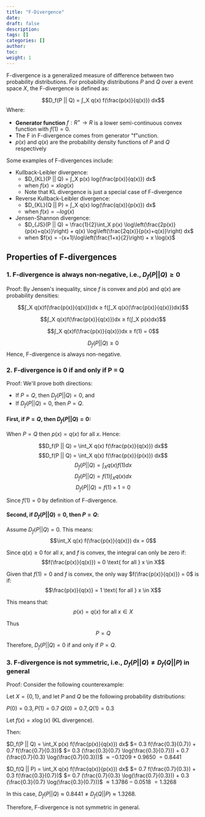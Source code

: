 ```yaml
---
title: "F-Divergence"
date:
draft: false
description:
tags: []
categories: []
author:
toc:
weight: 1
---
```


F-divergence is a generalized measure of difference between two probability distributions. For probability distributions $P$ and $Q$ over a event space $X$, the F-divergence is defined as:

$$D_f(P || Q) = ∫_X q(x) f(\frac{p(x)}{q(x)}) dx$$
Where:
- **Generator function**  $f: R^+ → R$ is a lower semi-continuous convex function with $f(1) = 0$.
- The F in F-divergence comes from generator "f"unction.
- $p(x)$ and $q(x)$ are the probability density functions of $P$ and $Q$ respectively

Some examples of F-divergences include:
- Kullback-Leibler divergence: 
  - $D_{KL}(P || Q) = ∫_X p(x) log(\frac{p(x)}{q(x)}) dx$ 
  - when $f(x) = x log(x)$
  - Note that KL divergence is just a special case of F-divergence
- Reverse Kullback-Leibler divergence: 
  - $D_{KL}(Q || P) = ∫_X q(x) log(\frac{q(x)}{p(x)}) dx$ 
  - when $f(x) = -log(x)$
- Jensen-Shannon divergence: 
  - $D_{JS}(P || Q) = \frac{1}{2}\int_X p(x) \log\left(\frac{2p(x)}{p(x)+q(x)}\right) + q(x) \log\left(\frac{2q(x)}{p(x)+q(x)}\right) dx$ 
  - when $f(x) = -(x+1)\log\left(\frac{1+x}{2}\right) + x \log(x)$

## Properties of F-divergences
### 1. F-divergence is always non-negative, i.e., $D_f(P || Q) ≥ 0$
   
Proof: 
By Jensen's inequality, since $f$ is convex and $p(x)$ and $q(x)$ are probability densities:

$$∫_X q(x)f(\frac{p(x)}{q(x)})dx ≥ f(∫_X q(x)(\frac{p(x)}{q(x)})dx)$$

$$∫_X q(x)f(\frac{p(x)}{q(x)})dx ≥ f(∫_X p(x)dx)$$

$$∫_X q(x)f(\frac{p(x)}{q(x)})dx ≥ f(1) = 0$$ 

$$D_f(P || Q) ≥ 0$$ 
Hence, F-divergence is always non-negative.

### 2. F-divergence is 0 if and only if P = Q

Proof:
We'll prove both directions:
- If $P = Q$, then $D_f(P || Q) = 0$, and
- If $D_f(P || Q) = 0$, then $P = Q$.

#### First, if $P = Q$, then $D_f(P || Q) = 0$:

   When $P = Q$ then $p(x) = q(x)$ for all $x$. Hence:
   
   $$D_f(P || Q) = \int_X q(x) f(\frac{p(x)}{q(x)}) dx$$
   $$D_f(P || Q) = \int_X q(x) f(\frac{p(x)}{p(x)}) dx$$
   $$D_f(P || Q) = \int_X q(x) f(1) dx$$
   $$D_f(P || Q) = f(1) \int_X q(x) dx$$
   $$D_f(P || Q) = f(1) \times 1 = 0$$
   
   Since $f(1) = 0$ by definition of F-divergence.

#### Second, if $D_f(P || Q) = 0$, then $P = Q$:

   Assume $D_f(P || Q) = 0$. This means:   
   $$\int_X q(x) f(\frac{p(x)}{q(x)}) dx = 0$$

   Since $q(x) \geq 0$ for all $x$, and $f$ is convex, the integral can only be zero if:
   $$f(\frac{p(x)}{q(x)}) = 0 \text{ for all } x \in X$$

   Given that $f(1) = 0$ and $f$ is convex, the only way $f(\frac{p(x)}{q(x)}) = 0$ is if:
   $$\frac{p(x)}{q(x)} = 1 \text{ for all } x \in X$$

   This means that:
   $$p(x) = q(x) \text{ for all } x \in X$$

   Thus 
   $$P = Q$$

Therefore, $D_f(P || Q) = 0$ if and only if $P = Q$.

### 3. F-divergence is not symmetric, i.e., $D_f(P || Q) ≠ D_f(Q || P)$ in general

Proof:
Consider the following counterexample:

Let $X = \{0, 1\}$, and let $P$ and $Q$ be the following probability distributions:

$P(0) = 0.3, P(1) = 0.7$
$Q(0) = 0.7, Q(1) = 0.3$

Let $f(x) = x \log(x)$ (KL divergence).

Then:

$D_f(P || Q) = \int_X p(x) f(\frac{p(x)}{q(x)}) dx$
$= 0.3 f(\frac{0.3}{0.7}) + 0.7 f(\frac{0.7}{0.3})$
$= 0.3 (\frac{0.3}{0.7} \log(\frac{0.3}{0.7})) + 0.7 (\frac{0.7}{0.3} \log(\frac{0.7}{0.3}))$
$\approx -0.1209 + 0.9650$
$= 0.8441$

$D_f(Q || P) = \int_X q(x) f(\frac{q(x)}{p(x)}) dx$
$= 0.7 f(\frac{0.7}{0.3}) + 0.3 f(\frac{0.3}{0.7})$
$= 0.7 (\frac{0.7}{0.3} \log(\frac{0.7}{0.3})) + 0.3 (\frac{0.3}{0.7} \log(\frac{0.3}{0.7}))$
$\approx 1.3786 - 0.0518$
$= 1.3268$

In this case, $D_f(P || Q) \approx 0.8441 \neq D_f(Q || P) \approx 1.3268$.

Therefore, F-divergence is not symmetric in general.




